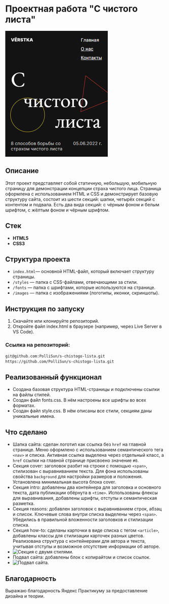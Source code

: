 # Проектная работа "С чистого листа"

![Главная страница.](/images/screenshots/screenshot1.png)

## Описание

Этот проект представляет собой статичную, небольшую, мобильную страницу для демонстрации концепции страха чистого лица. Страница оформлена с использованием HTML и CSS и демонстрирует базовую структуру сайта, состоит из шести секций: шапки, четырёх секций с контентом и подвала. Есть два вида секций: с чёрным фоном и белым шрифтом, с жёлтым фоном и чёрным шрифтом. 

## Стек

- **HTML5**
- **CSS3**

## Структура проекта

- `index.html`— основной HTML-файл, который включает структуру страницы.
- `/styles` — папка с CSS-файлами, отвечающими за стили.
- `/fonts` — папка с шрифтами, которые используются на странице.
- `/images` — папка с изображениями (логотипы, иконки, скриншоты).

## Инструкция по запуску

1. Скачайте или клонируйте репозиторий.
2. Откройте файл index.html в браузере (например, через Live Server в VS Code).

### Ссылка на репозиторий:
```git@github.com:PolliSun/s-chistogo-lista.git```
```https://github.com/PolliSun/s-chistogo-lista.git```

## Реализованный функционал

- Создана базовая структура HTML-страницы и подключены ссылки на файлы стилей.
- Создан файл fonts.css. В нём настроены все шрифты во всех форматах.
- Создан файл style.css. В нём описаны все стили, секциям даны уникальные имена.

## Что сделано

- Шапка сайта: сделан логотип как ссылка без `href` на главной странице. Меню оформлено с использованием семантического тега `<nav>` и списка. Активная ссылка выделена через отдельный класс, а `href` ссылки на главной странице присвоено значение `#0`.
- Секция cover: заголовок разбит на строки с помощью `<span>`, стилизован с выравниванием текста. Для фона использованы свойства `background` для настройки размеров и положения. Установлена минимальная высота блока cover.
- Секция intro: добавлены два контейнера для заголовка и основного текста, дата публикации обёрнута в `<time>`. Использованы флексы для выравнивания, добавлены шрифты, отступы и семантическая разметка.
- Секция reasons: добавлен заголовок с выравниванием строк, абзац и список. Ключевые слова внутри списка выделены через `<span>`. Убедились в правильной вложенности заголовков и стилизации списка.
- Секция how-to: сделаны карточки в виде списка с тегом `<article>`, добавлены классы для стилизации карточек разных цветов. Реализована структура с контейнерами для автора и текста, учитывая отступы и возможное отсутствие информации об авторе.
- ![Секция с двумя стилями.](/images/screenshots/screenshot2.png)
- Подвал сайта: добавлены блок с копирайтом и список ссылок.
- ![Подвал сайта.](/images/screenshots/screenshot3.png)

## Благодарность

Выражаю благодарность Яндекс Практикуму за предоставление дизайна и теории.
